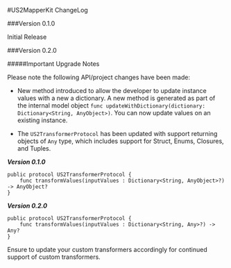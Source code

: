 #US2MapperKit ChangeLog

###Version 0.1.0

Initial Release

###Version 0.2.0

#####Important Upgrade Notes

Please note the following API/project changes have been made:

* New method introduced to allow the developer to update instance values with a new a dictionary. A new method is generated as part of the internal model object `func updateWithDictionary(dictionary: Dictionary<String, AnyObject>)`. You can now update values on an existing instance.

* The `US2TransformerProtocol` has been updated with support returning objects of `Any` type, which includes support for Struct, Enums, Closures, and Tuples.

***Version 0.1.0***

```
public protocol US2TransformerProtocol {
    func transformValues(inputValues : Dictionary<String, AnyObject>?) -> AnyObject?
}

``` 
***Version 0.2.0***

```
public protocol US2TransformerProtocol {
    func transformValues(inputValues : Dictionary<String, Any>?) -> Any?
}

``` 
Ensure to update your custom transformers accordingly for continued support of custom transformers.
	

